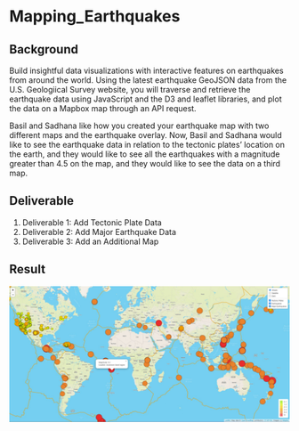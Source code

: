 # Mapping_Earthquakes

## Background
Build insightful data visualizations with interactive features on earthquakes from around the world.  Using the latest earthquake GeoJSON data from the U.S. Geologiical Survey website, you will traverse and retrieve the earthquake data using JavaScript and the D3 and leaflet libraries, and plot the data on a Mapbox map through an API request.

Basil and Sadhana like how you created your earthquake map with two different maps and the earthquake overlay. Now, Basil and Sadhana would like to see the earthquake data in relation to the tectonic plates’ location on the earth, and they would like to see all the earthquakes with a magnitude greater than 4.5 on the map, and they would like to see the data on a third map.

## Deliverable
1. Deliverable 1: Add Tectonic Plate Data
2. Deliverable 2: Add Major Earthquake Data
3. Deliverable 3: Add an Additional Map

## Result
![Image 1](.\Earthquake_Challenge\static\image\output1.jpg)
